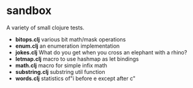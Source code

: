 # sandbox

A variety of small clojure tests.

 * **bitops.clj** various bit math/mask operations
 * **enum.clj** an enumeration implementation
 * **jokes.clj** What do you get when you cross an elephant with a rhino?
 * **letmap.clj** macro to use hashmap as let bindings
 * **math.clj** macro for simple infix math
 * **substring.clj** substring util function
 * **words.clj** statistics of"i before e except after c"

